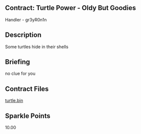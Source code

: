 ## Contract: Turtle Power - Oldy But Goodies
Handler - gr3yR0n1n

## Description
Some turtles hide in their shells

## Briefing
no clue for you

## Contract Files
[turtle.bin](files/turtle.bin)

## Sparkle Points
10.00 
